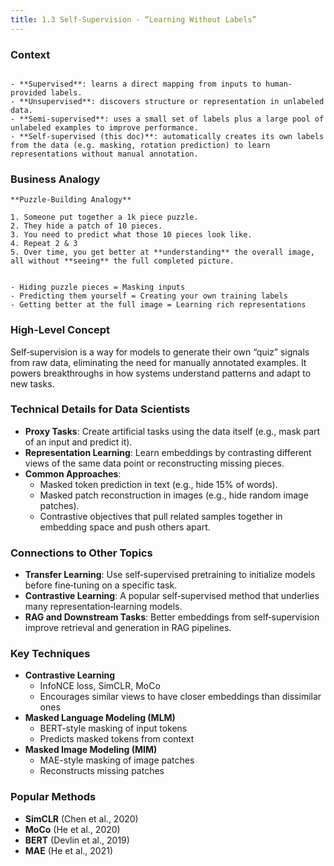 ```yaml
---
title: 1.3 Self‑Supervision - “Learning Without Labels”
---
```



### Context
```ad-sam

- **Supervised**: learns a direct mapping from inputs to human-provided labels.
- **Unsupervised**: discovers structure or representation in unlabeled data.
- **Semi-supervised**: uses a small set of labels plus a large pool of unlabeled examples to improve performance.
- **Self-supervised (this doc)**: automatically creates its own labels from the data (e.g. masking, rotation prediction) to learn representations without manual annotation.
```


### Business Analogy
```ad-sam
**Puzzle-Building Analogy**  

1. Someone put together a 1k piece puzzle.
2. They hide a patch of 10 pieces.
3. You need to predict what those 10 pieces look like.
4. Repeat 2 & 3
5. Over time, you get better at **understanding** the overall image, all without **seeing** the full completed picture.


- Hiding puzzle pieces = Masking inputs
- Predicting them yourself = Creating your own training labels
- Getting better at the full image = Learning rich representations
```

### High-Level Concept
Self‑supervision is a way for models to generate their own “quiz” signals from raw data, eliminating the need for manually annotated examples. It powers breakthroughs in how systems understand patterns and adapt to new tasks.

### Technical Details for Data Scientists
- **Proxy Tasks**: Create artificial tasks using the data itself (e.g., mask part of an input and predict it).
- **Representation Learning**: Learn embeddings by contrasting different views of the same data point or reconstructing missing pieces.
- **Common Approaches**:  
  - Masked token prediction in text (e.g., hide 15% of words).  
  - Masked patch reconstruction in images (e.g., hide random image patches).  
  - Contrastive objectives that pull related samples together in embedding space and push others apart.

### Connections to Other Topics
- **Transfer Learning**: Use self‑supervised pretraining to initialize models before fine‑tuning on a specific task.
- **Contrastive Learning**: A popular self‑supervised method that underlies many representation‑learning models.
- **RAG and Downstream Tasks**: Better embeddings from self‑supervision improve retrieval and generation in RAG pipelines.


### Key Techniques
- **Contrastive Learning**  
  - InfoNCE loss, SimCLR, MoCo  
  - Encourages similar views to have closer embeddings than dissimilar ones
- **Masked Language Modeling (MLM)**  
  - BERT-style masking of input tokens  
  - Predicts masked tokens from context
- **Masked Image Modeling (MIM)**  
  - MAE-style masking of image patches  
  - Reconstructs missing patches

### Popular Methods
- **SimCLR** (Chen et al., 2020)  
- **MoCo** (He et al., 2020)  
- **BERT** (Devlin et al., 2019)  
- **MAE** (He et al., 2021)

